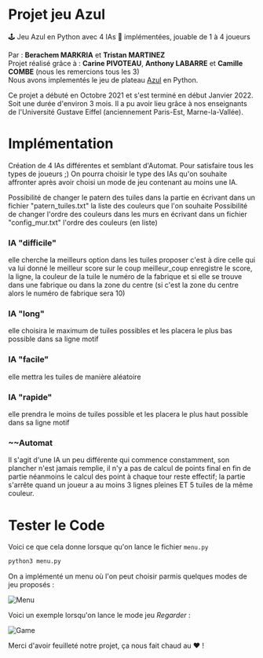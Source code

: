 # Projet jeu Azul
🕹️ Jeu Azul en Python avec 4 IAs 🤖 implémentées, jouable de 1 à 4 joueurs

Par :  **Berachem MARKRIA** et **Tristan MARTINEZ** <br>
Projet réalisé grâce à  : **Carine PIVOTEAU**, **Anthony LABARRE** et **Camille COMBE**  (nous les remercions tous les 3)<br>
Nous avons implementés le jeu de plateau [Azul](https://www.fnac.com/Jeu-de-strategie-Asmodee-Azul/a14232820/w-4/) en Python.

Ce projet a débuté en Octobre 2021 et s'est terminé en début Janvier 2022. Soit une durée d'environ 3 mois.
Il a pu avoir lieu grâce à nos enseignants de l'Université Gustave Eiffel (anciennement Paris-Est, Marne-la-Vallée).

<h1>Implémentation</h1>

Création de 4 IAs différentes et semblant d'Automat. Pour satisfaire tous les types de joueurs ;)
On pourra choisir le type des IAs qu'on souhaite affronter après avoir choisi un mode de jeu contenant au moins une IA.

Possibilité de changer le patern des tuiles dans la partie en écrivant dans un fichier "patern_tuiles.txt" la liste des couleurs que l'on souhaite
Possibilité de changer l'ordre des couleurs dans les murs en écrivant dans un fichier "config_mur.txt" l'ordre des couleurs (en liste)


### IA "difficile"

elle cherche la meilleurs option dans les tuiles proposer c'est à dire celle
qui va lui donné le meilleur score sur le coup
meilleur_coup enregistre le score, la ligne, la couleur de la tuile
le numéro de la fabrique et si elle se trouve dans une fabrique ou dans la
zone du centre (si c'est la zone du centre alors le numéro de fabrique sera 10)
 
### IA "long"
elle choisira le maximum de tuiles possibles et les placera le plus bas possible dans sa ligne motif

### IA "facile"
elle mettra les tuiles de manière aléatoire

### IA "rapide"
elle prendra le moins de tuiles possible et les placera le plus haut possible dans sa ligne motif

### ~~Automat

Il s'agit d'une IA un peu différente qui commence constamment, son plancher n'est jamais remplie, il n'y a pas de calcul de 
points final en fin de partie néanmoins le calcul des point à chaque tour reste effectif; la partie s'arrête quand un joueur 
a au moins 3 lignes pleines ET 5 tuiles de la même couleur.



<h1>Tester le Code</h1>

Voici ce que cela donne lorsque qu'on lance le fichier `menu.py`
```py
python3 menu.py
```
On a implémenté un menu où l'on peut choisir parmis quelques modes de jeu proposés :

![Menu](https://i.postimg.cc/JMt8ZBhk/screen-menu.png)

Voici un exemple lorsqu'on lance le mode jeu *Regarder* : 

![Game](https://i.postimg.cc/syTyMJ3z/screen-partie.png)

Merci d'avoir feuilleté notre projet, ça nous fait chaud au ❤️ !
